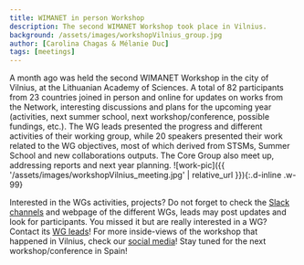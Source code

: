 ```yaml
---
title: WIMANET in person Workshop
description: The second WIMANET Workshop took place in Vilnius.
background: /assets/images/workshopVilnius_group.jpg
author: [Carolina Chagas & Mélanie Duc]
tags: [meetings]
---
```


A month ago was held the second WIMANET Workshop in the city of Vilnius, at the Lithuanian Academy of Sciences. A total of 82 participants from 23 countries joined in person and online for updates on works from the Network, interesting discussions and plans for the upcoming year (activities, next summer school, next workshop/conference, possible fundings, etc.). The WG leads presented the progress and different activities of their working group, while 20 speakers presented their work related to the WG objectives, most of which derived from STSMs, Summer School and new collaborations outputs. The Core Group also meet up, addressing reports and next year planning.
![work-pic]({{ '/assets/images/workshopVilnius_meeting.jpg' | relative_url }}){:.d-inline .w-99}
 
Interested in the WGs activities, projects? Do not forget to check the [Slack channels](https://wimanet.slack.com) and webpage of the different WGs, leads may post updates and look for participants. You missed it but are really interested in a WG? Contact its [WG leads](https://wimanet-science.github.io/web/team/)!
For more inside-views of the workshop that happened in Vilnius, check our [social media](https://wimanet-science.github.io/web/contact/)! Stay tuned for the next workshop/conference in Spain!
